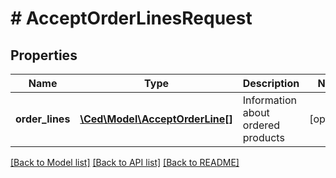 # # AcceptOrderLinesRequest

## Properties

Name | Type | Description | Notes
------------ | ------------- | ------------- | -------------
**order_lines** | [**\Ced\Model\AcceptOrderLine[]**](AcceptOrderLine.md) | Information about ordered products | [optional]

[[Back to Model list]](../../README.md#models) [[Back to API list]](../../README.md#endpoints) [[Back to README]](../../README.md)
